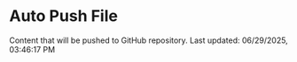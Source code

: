 # Auto Push File

Content that will be pushed to GitHub repository.
Last updated: 06/29/2025, 03:46:17 PM